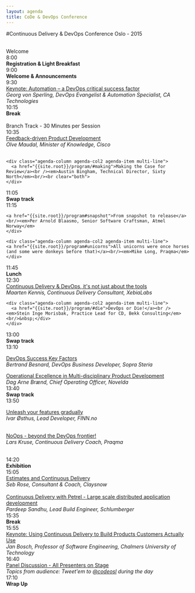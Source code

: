 ```yaml
---
layout: agenda
title: CoDe & DevOps Conference
---
```

#Continuous Delivery & DevOps Conference Oslo - 2015

<div class="container">
  <div class="agenda-row">
    <div class="agenda-column agenda-column-time">&nbsp;</div>
    <div class="agenda-column agenda-1col agenda-header-item">Welcome</div>
  </div>

  <div class="agenda-row">
    <div class="agenda-column agenda-column-time timestamp">8:00</div>
    <div class="agenda-column agenda-1col agenda-item"><strong>Registration &amp; Light Breakfast</strong></div>
  </div>

  <div class="agenda-row">
    <div class="agenda-column agenda-column-time timestamp">9:00</div>
    <div class="agenda-column agenda-1col agenda-item">
      <strong>Welcome &amp; Announcements</strong><br /><em></em>
    </div>
  </div>

  <div class="agenda-row">
    <div class="agenda-column agenda-column-time timestamp">9:30</div>
    <div class="agenda-column agenda-1col agenda-item">
      <a href="{{site.root}}/program/#devops">Keynote: Automation – a DevOps critical success factor</a><br />
      <em>Georg von Sperling, DevOps Evangelist &amp; Automation Specialist, CA Technologies</em>
    </div>
  </div>

  <div class="agenda-row">
    <div class="agenda-column agenda-column-time timestamp">10:15</div>
    <div class="agenda-column agenda-1col agenda-break"><strong>Break</strong></div>
  </div>

  <div class="agenda-row">
    <div class="agenda-column agenda-column-time">&nbsp;</div>
    <div class="agenda-column agenda-1col agenda-header-item">Branch Track - 30 Minutes per Session</div>
  </div>

  <div class="agenda-row">
    <div class="agenda-column agenda-column-time timestamp">10:35</div>
    <div class="agenda-column agenda-col2 agenda-item multi-line">
      <a href="{{site.root}}/program/#feedback">Feedback-driven Product Development</a><br /><em>Olve Maudal, Minister of Knowledge, Cisco</em><br/>&nbsp;
    </div>

    <div class="agenda-column agenda-col2 agenda-item multi-line">
      <a href="{{site.root}}/program/#making">Making the Case for Review</a><br /><em>Austin Bingham, Technical Director, Sixty North</em><br/><br clear="both">
    </div>
  </div>

  <div class="agenda-row">
    <div class="agenda-column agenda-column-time timestamp">11:05</div>
    <div class="agenda-column agenda-1col agenda-break"><strong>Swap track</strong></div>
  </div>

  <div class="agenda-row">
    <div class="agenda-column agenda-column-time timestamp">11:15</div>
    <div class="agenda-column agenda-col2 agenda-item multi-line">

    <a href="{{site.root}}/program#snapshot">From snapshot to release</a><br/><em>Per Arnold Blaasmo, Senior Software Craftsman, Atmel Norway</em>
    </div>

    <div class="agenda-column agenda-col2 agenda-item multi-line">
    <a href="{{site.root}}/program#unicorns">All unicorns were once horses (and some were donkeys before that)</a><br/><em>Mike Long, Praqma</em></div>
  </div>

  <div class="agenda-row">
    <div class="agenda-column agenda-column-time timestamp">11:45</div>
    <div class="agenda-column agenda-1col agenda-break"><strong>Lunch</strong></div>
  </div>

  <div class="agenda-row">
    <div class="agenda-column agenda-column-time timestamp">12:30</div>
    <div class="agenda-column agenda-col2 agenda-item multi-line">
      <a href="{{site.root}}/program/#notjusttools">Continuous Delivery & DevOps, it's not just about the tools</a><br /><em>Maarten Kennis, Continuous Delivery Consultant, XebiaLabs</em>
    </div>

    <div class="agenda-column agenda-col2 agenda-item multi-line">
      <a href="{{site.root}}/program/#die">DevOps or Die!</a><br /><em>Stein Inge Morisbak, Practice Lead for CD, Bekk Consulting</em><br/>&nbsp;</div>
    </div>
  </div>

  <div class="agenda-row">
    <div class="agenda-column agenda-column-time timestamp">13:00</div>
    <div class="agenda-column agenda-1col agenda-break"><strong>Swap track</strong></div>
  </div>

<div class="agenda-row">
  <div class="agenda-column agenda-column-time timestamp">13:10</div>
  <div class="agenda-column agenda-col2 agenda-item multi-line">

  <a href="{{site.root}}/program#key">DevOps Success Key Factors</a><br/><em>Bertrand Besnard, DevOps Business Developer, Sopra Steria</em></div>
  <div class="agenda-column agenda-col2 agenda-item multi-line">
  <a href="{{site.root}}/program#exellence">Operational Excellence in Multi-disciplinary Product Development</a><br/><em>Dag Arne Brænd, Chief Operating Officer, Novelda</em></div>
</div>

<div class="agenda-row">
  <div class="agenda-column agenda-column-time timestamp">13:40</div>
  <div class="agenda-column agenda-1col agenda-break"><strong>Swap track</strong></div>
</div>

<div class="agenda-row">
  <div class="agenda-column agenda-column-time timestamp">13:50</div>
  <div class="agenda-column agenda-col2 agenda-item multi-line">

  <a href="{{site.root}}/program#unleash">Unleash your features gradually</a><br/><em>Ivar Østhus, Lead Developer, FINN.no</em><br/>&nbsp;</div>
  <div class="agenda-column agenda-col2 agenda-item multi-line">

  <a href="{{site.root}}/program#noops">NoOps - beyond the DevOps frontier!</a><br/><em>Lars Kruse, Continuous Delivery Coach, Praqma</em><br/>&nbsp;</div>
</div>

  <div class="agenda-row">
    <div class="agenda-column agenda-column-time timestamp">14:20</div>
    <div class="agenda-column agenda-1col agenda-break"><strong>Exhibition</strong></div>
  </div>

  <div class="agenda-row">
    <div class="agenda-column agenda-column-time timestamp">15:05</div>
    <div class="agenda-column agenda-col2 agenda-item multi-line"><a href="{{site.root}}/program/#estimates">Estimates and Continuous Delivery</a><br /><em>Seb Rose, Consultant & Coach, Claysnow</em><br/>&nbsp;
    </div>
    <div class="agenda-column agenda-col2 agenda-item multi-line"><a href="{{site.root}}/program/#largescale">Continuous Delivery with Petrel - Large scale distributed application development</a><br /><em>Pardeep Sandhu, Lead Build Engineer, Schlumberger</em></div>
  </div>

  <div class="agenda-row">
    <div class="agenda-column agenda-column-time timestamp">15:35</div>
    <div class="agenda-column agenda-1col agenda-break"><strong>Break</strong></div>
  </div>

<div class="agenda-row">
  <div class="agenda-column agenda-column-time timestamp">15:55</div>
  <div class="agenda-column agenda-1col agenda-item">
    <a href="{{site.root}}/program/#usingcd">Keynote: Using Continuous Delivery to Build Products Customers Actually Use</a><br />
    <em>Jan Bosch, Professor of Software Engineering, Chalmers University of Technology</em>
  </div>
</div>

<div class="agenda-row">
  <div class="agenda-column agenda-column-time timestamp">16:40</div>

  <div class="agenda-column agenda-1col agenda-item"><a href="{{site.root}}/program/#panel">Panel Discussion - All Presenters on Stage</a><br/><em>Topics from audience: Tweet'em to <a href="{{site.root}}/social/tweets.html">@codeosl</a> during the day</em></div>


<div class="agenda-row">
  <div class="agenda-column agenda-column-time timestamp">17:10</div>
  <div class="agenda-column agenda-1col agenda-item"><strong>Wrap Up</strong></div>
</div>
